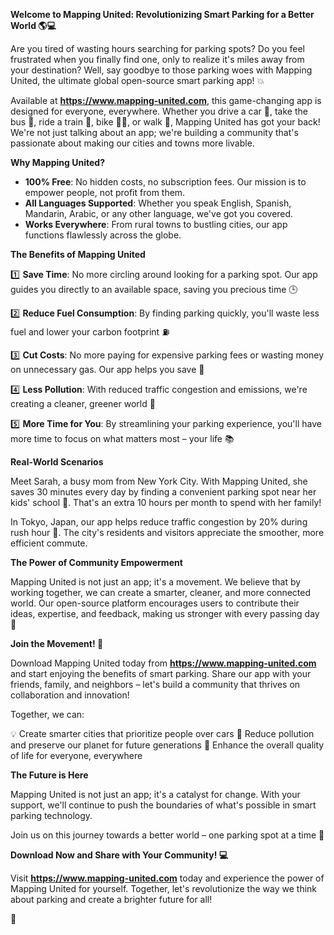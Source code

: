 **Welcome to Mapping United: Revolutionizing Smart Parking for a Better World 🌎💻**

Are you tired of wasting hours searching for parking spots? Do you feel frustrated when you finally find one, only to realize it's miles away from your destination? Well, say goodbye to those parking woes with Mapping United, the ultimate global open-source smart parking app! 💥

Available at **https://www.mapping-united.com**, this game-changing app is designed for everyone, everywhere. Whether you drive a car 🚗, take the bus 🚌, ride a train 🚂, bike 🚴‍♂️, or walk 👣, Mapping United has got your back! We're not just talking about an app; we're building a community that's passionate about making our cities and towns more livable.

**Why Mapping United?**

* **100% Free**: No hidden costs, no subscription fees. Our mission is to empower people, not profit from them.
* **All Languages Supported**: Whether you speak English, Spanish, Mandarin, Arabic, or any other language, we've got you covered.
* **Works Everywhere**: From rural towns to bustling cities, our app functions flawlessly across the globe.

**The Benefits of Mapping United**

1️⃣ **Save Time**: No more circling around looking for a parking spot. Our app guides you directly to an available space, saving you precious time 🕒

2️⃣ **Reduce Fuel Consumption**: By finding parking quickly, you'll waste less fuel and lower your carbon footprint ⛽️

3️⃣ **Cut Costs**: No more paying for expensive parking fees or wasting money on unnecessary gas. Our app helps you save 💸

4️⃣ **Less Pollution**: With reduced traffic congestion and emissions, we're creating a cleaner, greener world 🌿

5️⃣ **More Time for You**: By streamlining your parking experience, you'll have more time to focus on what matters most – your life 📚

**Real-World Scenarios**

Meet Sarah, a busy mom from New York City. With Mapping United, she saves 30 minutes every day by finding a convenient parking spot near her kids' school 🏫. That's an extra 10 hours per month to spend with her family!

In Tokyo, Japan, our app helps reduce traffic congestion by 20% during rush hour 🚂. The city's residents and visitors appreciate the smoother, more efficient commute.

**The Power of Community Empowerment**

Mapping United is not just an app; it's a movement. We believe that by working together, we can create a smarter, cleaner, and more connected world. Our open-source platform encourages users to contribute their ideas, expertise, and feedback, making us stronger with every passing day 💪

**Join the Movement! 🌟**

Download Mapping United today from **https://www.mapping-united.com** and start enjoying the benefits of smart parking. Share our app with your friends, family, and neighbors – let's build a community that thrives on collaboration and innovation!

Together, we can:

💡 Create smarter cities that prioritize people over cars
🌿 Reduce pollution and preserve our planet for future generations
🚗 Enhance the overall quality of life for everyone, everywhere

**The Future is Here**

Mapping United is not just an app; it's a catalyst for change. With your support, we'll continue to push the boundaries of what's possible in smart parking technology.

Join us on this journey towards a better world – one parking spot at a time 🌟

**Download Now and Share with Your Community! 💻**

Visit **https://www.mapping-united.com** today and experience the power of Mapping United for yourself. Together, let's revolutionize the way we think about parking and create a brighter future for all!

🎉